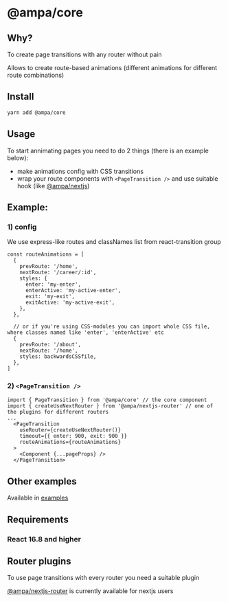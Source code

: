 # @ampa/core

## Why?

To create page transitions with any router without pain

Allows to create route-based animations (different animations for different route combinations)

## Install

```sh
yarn add @ampa/core
```

## Usage

To start annimating pages you need to do 2 things (there is an example below):

- make animations config with CSS transitions
- wrap your route components with `<PageTransition />` and use suitable hook (like [@ampa/nextjs](https://github.com/Uncleseneca/ampa-nextjs))

## Example:

### 1) config

We use express-like routes and classNames list from react-transition group

```
const routeAnimations = [
  {
    prevRoute: '/home',
    nextRoute: '/career/:id',
    styles: {
      enter: 'my-enter',
      enterActive: 'my-active-enter',
      exit: 'my-exit',
      exitActive: 'my-active-exit',
    },
  },

  // or if you're using CSS-modules you can import whole CSS file, where classes named like 'enter', 'enterActive' etc
  {
    prevRoute: '/about',
    nextRoute: '/home',
    styles: backwardsCSSfile,
  },
]
```

### 2) `<PageTransition />`

```
import { PageTransition } from '@ampa/core' // the core component
import { createUseNextRouter } from '@ampa/nextjs-router' // one of the plugins for different routers
...
  <PageTransition
    useRouter={createUseNextRouter()}
    timeout={{ enter: 900, exit: 900 }}
    routeAnimations={routeAnimations}
  >
    <Component {...pageProps} />
  </PageTransition>
```

## Other examples

Available in [examples](./examples)

## Requirements

### React 16.8 and higher

## Router plugins

To use page transitions with every router you need a suitable plugin

[@ampa/nextjs-router](https://github.com/Uncleseneca/ampa-nextjs-router) is currently available for nextjs users
